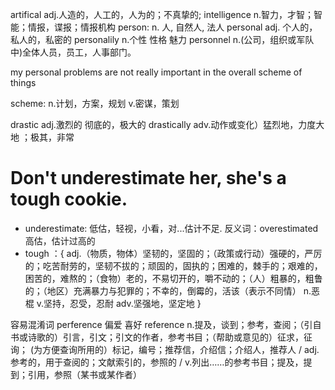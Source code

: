 artifical  adj.人造的，人工的，人为的；不真挚的;
intelligence  n.智力，才智；智能；情报，谍报；情报机构
person:  n. 人, 自然人, 法人
personal  adj. 个人的，私人的，私密的
personalily n.个性 性格 魅力
personnel n.(公司，组织或军队中)全体人员，员工，人事部门。


my personal problems are not really important in the overall scheme of things

scheme: n.计划，方案，规划   v.密谋，策划


drastic  adj.激烈的 彻底的，极大的
drastically adv.动作或变化）猛烈地，力度大地 ；极其，非常


# Don't underestimate her, she's a tough cookie.

- underestimate: 低估，轻视，小看，对...估计不足.  反义词：overestimated 高估，估计过高的
- tough ：{
    adj.（物质，物体）坚韧的，坚固的；（政策或行动）强硬的，严厉的；吃苦耐劳的，坚韧不拔的；顽固的，固执的；困难的，棘手的；艰难的，困苦的，难熬的；（食物）老的，不易切开的，嚼不动的；（人）粗暴的，粗鲁的；（地区）充满暴力与犯罪的；不幸的，倒霉的，活该（表示不同情）
    n.恶棍
    v.坚持，忍受，忍耐
    adv.坚强地，坚定地
}

容易混淆词
perference  偏爱 喜好
reference  n.提及，谈到；参考，查阅；（引自书或诗歌的）引言，引文；引文的作者，参考书目；（帮助或意见的）征求，征询； (为方便查询所用的）标记，编号；推荐信，介绍信；介绍人，推荐人 / adj.参考的，用于查阅的；文献索引的，参照的 / v.列出……的参考书目；提及，提到；引用，参照（某书或某作者）